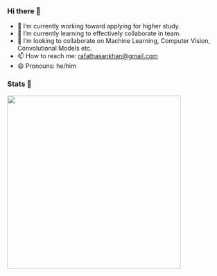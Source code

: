 ### Hi there 👋

<!--
**rafathasan/rafathasan** is a ✨ _special_ ✨ repository because its `README.md` (this file) appears on your GitHub profile.

Here are some ideas to get you started:
-->
- 🔭 I’m currently working toward applying for higher study.
- 🌱 I’m currently learning to effectively collaborate in team.
- 👯 I’m looking to collaborate on Machine Learning, Computer Vision, Convolutional Models etc.
- 📫 How to reach me: rafathasankhan@gmail.com
- 😄 Pronouns: he/him

<!--
- 🤔 I’m looking for help with ...
- 💬 Ask me about ...
- ⚡ Fun fact: ...
-->

### Stats :memo:
<img src="https://github-readme-stats.vercel.app/api?username=rafathasan&show_icons=true&theme=highcontrast" width="400">
